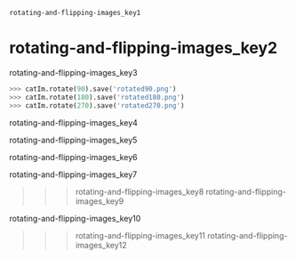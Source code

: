 ```ngMeta
rotating-and-flipping-images_key1
```
# rotating-and-flipping-images_key2
rotating-and-flipping-images_key3

```python
>>> catIm.rotate(90).save('rotated90.png')
>>> catIm.rotate(180).save('rotated180.png')
>>> catIm.rotate(270).save('rotated270.png')
```
rotating-and-flipping-images_key4

rotating-and-flipping-images_key5

rotating-and-flipping-images_key6

rotating-and-flipping-images_key7


>>> rotating-and-flipping-images_key8
rotating-and-flipping-images_key9

rotating-and-flipping-images_key10


>>> rotating-and-flipping-images_key11
rotating-and-flipping-images_key12


